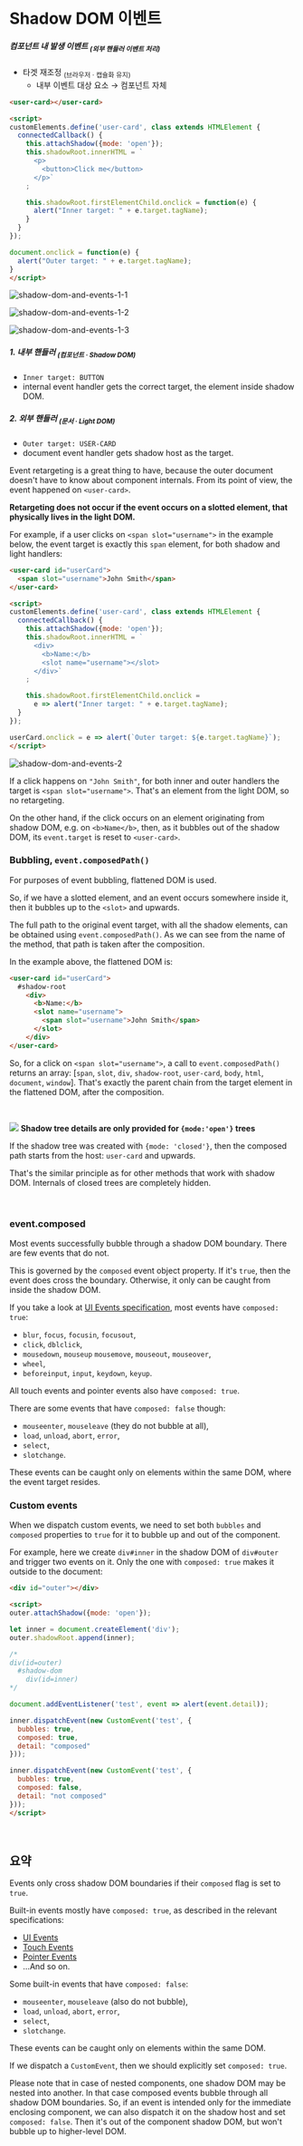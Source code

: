Shadow DOM 이벤트
================

##### 컴포넌트 내 발생 이벤트 <sub>(외부 핸들러 이벤트 처리)</sub>
- 타겟 재조정 <sub>(브라우저 · 캡슐화 유지)</sub>
  - 내부 이벤트 대상 요소 → 컴포넌트 자체
```html
<user-card></user-card>

<script>
customElements.define('user-card', class extends HTMLElement {
  connectedCallback() {
    this.attachShadow({mode: 'open'});
    this.shadowRoot.innerHTML = `
      <p>
        <button>Click me</button>
      </p>`
    ;

    this.shadowRoot.firstElementChild.onclick = function(e) {
      alert("Inner target: " + e.target.tagName);
    }
  }
});

document.onclick = function(e) {
  alert("Outer target: " + e.target.tagName);
}
</script>
```

![shadow-dom-and-events-1-1](../../images/03/06/07/shadow-dom-and-events-1-1.png)

![shadow-dom-and-events-1-2](../../images/03/06/07/shadow-dom-and-events-1-2.png)

![shadow-dom-and-events-1-3](../../images/03/06/07/shadow-dom-and-events-1-3.png)

##### 1. 내부 핸들러 <sub>(컴포넌트 · Shadow DOM)</sub>
- `Inner target: BUTTON`
- internal event handler gets the correct target, the element inside shadow DOM.

##### 2. 외부 핸들러 <sub>(문서 · Light DOM)</sub>
- `Outer target: USER-CARD`
- document event handler gets shadow host as the target.

Event retargeting is a great thing to have, because the outer document doesn't have to know about component internals. From its point of view, the event happened on `<user-card>`.

**Retargeting does not occur if the event occurs on a slotted element, that physically lives in the light DOM.**

For example, if a user clicks on `<span slot="username">` in the example below, the event target is exactly this `span` element, for both shadow and light handlers:
```html
<user-card id="userCard">
  <span slot="username">John Smith</span>
</user-card>

<script>
customElements.define('user-card', class extends HTMLElement {
  connectedCallback() {
    this.attachShadow({mode: 'open'});
    this.shadowRoot.innerHTML = `
      <div>
        <b>Name:</b>
        <slot name="username"></slot>
      </div>`
    ;

    this.shadowRoot.firstElementChild.onclick =
      e => alert("Inner target: " + e.target.tagName);
  }
});

userCard.onclick = e => alert(`Outer target: ${e.target.tagName}`);
</script>
```

![shadow-dom-and-events-2](../../images/03/06/07/shadow-dom-and-events-2.png)

If a click happens on `"John Smith"`, for both inner and outer handlers the target is `<span slot="username">`. That's an element from the light DOM, so no retargeting.

On the other hand, if the click occurs on an element originating from shadow DOM, e.g. on `<b>Name</b>`, then, as it bubbles out of the shadow DOM, its `event.target` is reset to `<user-card>`.

### Bubbling, `event.composedPath()`
For purposes of event bubbling, flattened DOM is used.

So, if we have a slotted element, and an event occurs somewhere inside it, then it bubbles up to the `<slot>` and upwards.

The full path to the original event target, with all the shadow elements, can be obtained using `event.composedPath()`. As we can see from the name of the method, that path is taken after the composition.

In the example above, the flattened DOM is:
```html
<user-card id="userCard">
  #shadow-root
    <div>
      <b>Name:</b>
      <slot name="username">
        <span slot="username">John Smith</span>
      </slot>
    </div>
</user-card>
```

So, for a click on `<span slot="username">`, a call to `event.composedPath()` returns an array: [`span`, `slot`, `div`, `shadow-root`, `user-card`, `body`, `html`, `document`, `window`]. That's exactly the parent chain from the target element in the flattened DOM, after the composition.

<br />

<img src="../../images/commons/icons/triangle-exclamation-solid.svg" /> **Shadow tree details are only provided for `{mode:'open'}` trees**

If the shadow tree was created with `{mode: 'closed'}`, then the composed path starts from the host: `user-card` and upwards.

That's the similar principle as for other methods that work with shadow DOM. Internals of closed trees are completely hidden.

<br />

### event.composed
Most events successfully bubble through a shadow DOM boundary. There are few events that do not.

This is governed by the `composed` event object property. If it's `true`, then the event does cross the boundary. Otherwise, it only can be caught from inside the shadow DOM.

If you take a look at [UI Events specification](https://www.w3.org/TR/uievents/), most events have `composed: true`:
- `blur`, `focus`, `focusin`, `focusout`,
- `click`, `dblclick`,
- `mousedown`, `mouseup` `mousemove`, `mouseout`, `mouseover`,
- `wheel`,
- `beforeinput`, `input`, `keydown`, `keyup`.

All touch events and pointer events also have `composed: true`.

There are some events that have `composed: false` though:
- `mouseenter`, `mouseleave` (they do not bubble at all),
- `load`, `unload`, `abort`, `error`,
- `select`,
- `slotchange`.

These events can be caught only on elements within the same DOM, where the event target resides.

### Custom events
When we dispatch custom events, we need to set both `bubbles` and `composed` properties to `true` for it to bubble up and out of the component.

For example, here we create `div#inner` in the shadow DOM of `div#outer` and trigger two events on it. Only the one with `composed: true` makes it outside to the document:
```html
<div id="outer"></div>

<script>
outer.attachShadow({mode: 'open'});

let inner = document.createElement('div');
outer.shadowRoot.append(inner);

/*
div(id=outer)
  #shadow-dom
    div(id=inner)
*/

document.addEventListener('test', event => alert(event.detail));

inner.dispatchEvent(new CustomEvent('test', {
  bubbles: true,
  composed: true,
  detail: "composed"
}));

inner.dispatchEvent(new CustomEvent('test', {
  bubbles: true,
  composed: false,
  detail: "not composed"
}));
</script>
```

<br />

## 요약
Events only cross shadow DOM boundaries if their `composed` flag is set to `true`.

Built-in events mostly have `composed: true`, as described in the relevant specifications:
- [UI Events](https://www.w3.org/TR/uievents)
- [Touch Events](https://w3c.github.io/touch-events)
- [Pointer Events](https://www.w3.org/TR/pointerevents)
- …And so on.

Some built-in events that have `composed: false`:
- `mouseenter`, `mouseleave` (also do not bubble),
- `load`, `unload`, `abort`, `error`,
- `select`,
- `slotchange`.

These events can be caught only on elements within the same DOM.

If we dispatch a `CustomEvent`, then we should explicitly set `composed: true`.

Please note that in case of nested components, one shadow DOM may be nested into another. In that case composed events bubble through all shadow DOM boundaries. So, if an event is intended only for the immediate enclosing component, we can also dispatch it on the shadow host and set `composed: false`. Then it's out of the component shadow DOM, but won't bubble up to higher-level DOM.
